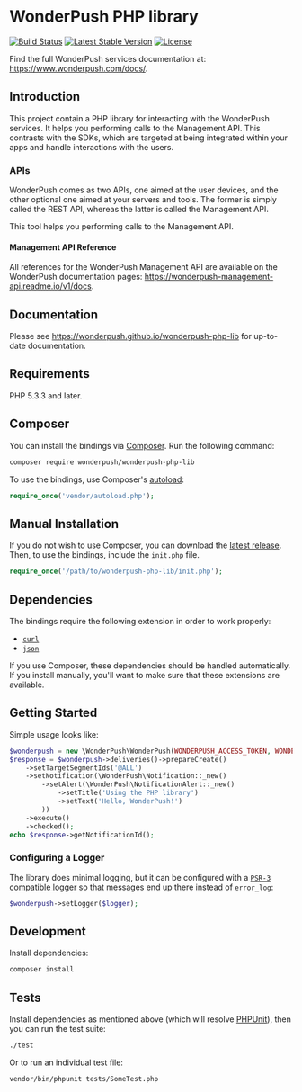 WonderPush PHP library
======================

[![Build Status](https://travis-ci.org/wonderpush/wonderpush-php-lib.svg?branch=master)](https://travis-ci.org/wonderpush/wonderpush-php-lib)
[![Latest Stable Version](https://poser.pugx.org/wonderpush/wonderpush-php-lib/version)](https://packagist.org/packages/wonderpush/wonderpush-php-lib)
[![License](https://poser.pugx.org/wonderpush/wonderpush-php-lib/license.svg)](https://packagist.org/packages/wonderpush/wonderpush-php-lib)

Find the full WonderPush services documentation at:
https://www.wonderpush.com/docs/.



## Introduction

This project contain a PHP library for interacting with the WonderPush services.
It helps you performing calls to the Management API. This contrasts with the SDKs, which are targeted at being integrated within your apps and handle interactions with the users.


### APIs

WonderPush comes as two APIs, one aimed at the user devices, and the other optional one aimed at your servers and tools.
The former is simply called the REST API, whereas the latter is called the Management API.

This tool helps you performing calls to the Management API.

#### Management API Reference

All references for the WonderPush Management API are available on the WonderPush documentation pages:
https://wonderpush-management-api.readme.io/v1/docs.



## Documentation

Please see https://wonderpush.github.io/wonderpush-php-lib for up-to-date documentation.



## Requirements

PHP 5.3.3 and later.



## Composer

You can install the bindings via [Composer](http://getcomposer.org/). Run the following command:

```bash
composer require wonderpush/wonderpush-php-lib
```

To use the bindings, use Composer's [autoload](https://getcomposer.org/doc/00-intro.md#autoloading):

```php
require_once('vendor/autoload.php');
```



## Manual Installation

If you do not wish to use Composer, you can download the [latest release](https://github.com/wonderpush/wonderpush-php-lib/releases).
Then, to use the bindings, include the `init.php` file.

```php
require_once('/path/to/wonderpush-php-lib/init.php');
```



## Dependencies

The bindings require the following extension in order to work properly:

- [`curl`](https://secure.php.net/manual/en/book.curl.php)
- [`json`](https://secure.php.net/manual/en/book.json.php)

If you use Composer, these dependencies should be handled automatically. If you install manually, you'll want to make sure that these extensions are available.



## Getting Started

Simple usage looks like:

```php
$wonderpush = new \WonderPush\WonderPush(WONDERPUSH_ACCESS_TOKEN, WONDERPUSH_APPLICATION_ID);
$response = $wonderpush->deliveries()->prepareCreate()
    ->setTargetSegmentIds('@ALL')
    ->setNotification(\WonderPush\Notification::_new()
        ->setAlert(\WonderPush\NotificationAlert::_new()
            ->setTitle('Using the PHP library')
            ->setText('Hello, WonderPush!')
        ))
    ->execute()
    ->checked();
echo $response->getNotificationId();
```


### Configuring a Logger

The library does minimal logging, but it can be configured with a [`PSR-3` compatible logger](http://www.php-fig.org/psr/psr-3/) so that messages end up there instead of `error_log`:

```php
$wonderpush->setLogger($logger);
```



## Development

Install dependencies:

``` bash
composer install
```



## Tests

Install dependencies as mentioned above (which will resolve [PHPUnit](http://packagist.org/packages/phpunit/phpunit)), then you can run the test suite:

```bash
./test
```

Or to run an individual test file:

```bash
vendor/bin/phpunit tests/SomeTest.php
```
